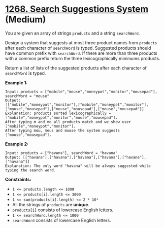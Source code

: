 # [1268. Search Suggestions System][link] (Medium)

[link]: https://leetcode.com/problems/search-suggestions-system/

You are given an array of strings `products` and a string `searchWord`.

Design a system that suggests at most three product names from `products` after each character of
`searchWord` is typed. Suggested products should have common prefix with `searchWord`. If there are
more than three products with a common prefix return the three lexicographically minimums products.

Return a list of lists of the suggested products after each character of  `searchWord` is typed.

**Example 1:**

```
Input: products = ["mobile","mouse","moneypot","monitor","mousepad"], searchWord = "mouse"
Output:
[["mobile","moneypot","monitor"],["mobile","moneypot","monitor"],["mouse","mousepad"],["mouse","mousepad"],["mouse","mousepad"]]
Explanation: products sorted lexicographically = ["mobile","moneypot","monitor","mouse","mousepad"].
After typing m and mo all products match and we show user ["mobile","moneypot","monitor"].
After typing mou, mous and mouse the system suggests ["mouse","mousepad"].
```

**Example 2:**

```
Input: products = ["havana"], searchWord = "havana"
Output: [["havana"],["havana"],["havana"],["havana"],["havana"],["havana"]]
Explanation: The only word "havana" will be always suggested while typing the search word.
```

**Constraints:**

- `1 <= products.length <= 1000`
- `1 <= products[i].length <= 3000`
- `1 <= sum(products[i].length) <= 2 * 10⁴`
- All the strings of `products` are **unique**.
- `products[i]` consists of lowercase English letters.
- `1 <= searchWord.length <= 1000`
- `searchWord` consists of lowercase English letters.
